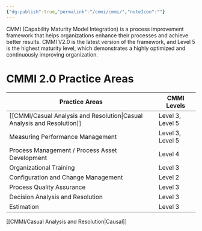 ```yaml
---
{"dg-publish":true,"permalink":"/cmmi/cmmi/","noteIcon":""}
---
```



CMMI (Capability Maturity Model Integration) is a process improvement framework that helps organizations enhance their processes and achieve better results. CMMI V2.0 is the latest version of the framework, and Level 5 is the highest maturity level, which demonstrates a highly optimized and continuously improving organization.

# CMMI 2.0 Practice Areas

| Practice Areas                                 | CMMI Levels      |
|------------------------------------------------|------------------|
| [[CMMI/Casual Analysis and Resolution\|Casual Analysis and Resolution]]                 | Level 3, Level 5 |
| Measuring Performance Management               | Level 3, Level 5 |
| Process Management / Process Asset Development | Level 4          |
| Organizational Training                        | Level 3          |
| Configuration and Change Management            | Level 2          |
| Process Quality Assurance                      | Level 3          |
| Decision Analysis and Resolution               | Level 3          |
| Estimation                                     | Level 3          |

[[CMMI/Casual Analysis and Resolution\|Causal]]
